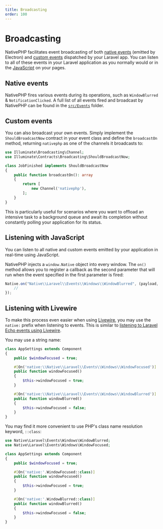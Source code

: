 ```yaml
---
title: Broadcasting
order: 100
---
```


# Broadcasting

NativePHP facilitates event broadcasting of both [native events](#native-events) (emitted by Electron) and
[custom events](#custom-events) dispatched by your Laravel app. You can listen to all of these events in your
Laravel application as you normally would or in the [JavaScript](#listening-with-javascript) on your pages.

## Native events

NativePHP fires various events during its operations, such as `WindowBlurred` & `NotificationClicked`. A full list
of all events fired and broadcast by NativePHP can be found in the
[`src/Events`](https://github.com/nativephp/laravel/tree/main/src/Events) folder.

## Custom events

You can also broadcast your own events. Simply implement the `ShouldBroadcastNow` contract in your event class and
define the `broadcastOn` method, returning `nativephp` as one of the channels it broadcasts to:

```php
use Illuminate\Broadcasting\Channel;
use Illuminate\Contracts\Broadcasting\ShouldBroadcastNow;

class JobFinished implements ShouldBroadcastNow
{
    public function broadcastOn(): array
    {
        return [
            new Channel('nativephp'),
        ];
    }
}
```

This is particularly useful for scenarios where you want to offload an intensive task to a background queue and await
its completion without constantly polling your application for its status.

## Listening with JavaScript

You can listen to all native and custom events emitted by your application in real-time using JavaScript.

NativePHP injects a `window.Native` object into every window. The `on()` method allows you to register a callback as
the second parameter that will run when the event specified in the first parameter is fired:

```js
Native.on("Native\\Laravel\\Events\\Windows\\WindowBlurred", (payload, event) => {
    //
});
```

## Listening with Livewire

To make this process even easier when using [Livewire](https://livewire.laravel.com), you may use the `native:` prefix when
listening to events. This is similar to
[listening to Laravel Echo events using Livewire](https://livewire.laravel.com/docs/events#real-time-events-using-laravel-echo).

You may use a string name:

```php
class AppSettings extends Component
{
    public $windowFocused = true;

    #[On('native:\\Native\\Laravel\\Events\\Windows\\WindowFocused')]
    public function windowFocused()
    {
        $this->windowFocused = true;
    }

    #[On('native:\\Native\\Laravel\\Events\\Windows\\WindowBlurred')]
    public function windowBlurred()
    {
        $this->windowFocused = false;
    }
}
```

You may find it more convenient to use PHP's class name resolution keyword, `::class`:

```php
use Native\Laravel\Events\Windows\WindowBlurred;
use Native\Laravel\Events\Windows\WindowFocused;

class AppSettings extends Component
{
    public $windowFocused = true;

    #[On('native:'.WindowFocused::class)]
    public function windowFocused()
    {
        $this->windowFocused = true;
    }

    #[On('native:'.WindowBlurred::class)]
    public function windowBlurred()
    {
        $this->windowFocused = false;
    }
}
```
